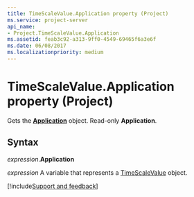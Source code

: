 ```yaml
---
title: TimeScaleValue.Application property (Project)
ms.service: project-server
api_name:
- Project.TimeScaleValue.Application
ms.assetid: feab3c92-a313-9ff0-4549-69465f6a3e6f
ms.date: 06/08/2017
ms.localizationpriority: medium
---
```



# TimeScaleValue.Application property (Project)

Gets the **[Application](Project.Application.md)** object. Read-only **Application**.


## Syntax

_expression_.**Application**

_expression_ A variable that represents a [TimeScaleValue](./Project.TimeScaleValue.md) object.

[!include[Support and feedback](~/includes/feedback-boilerplate.md)]